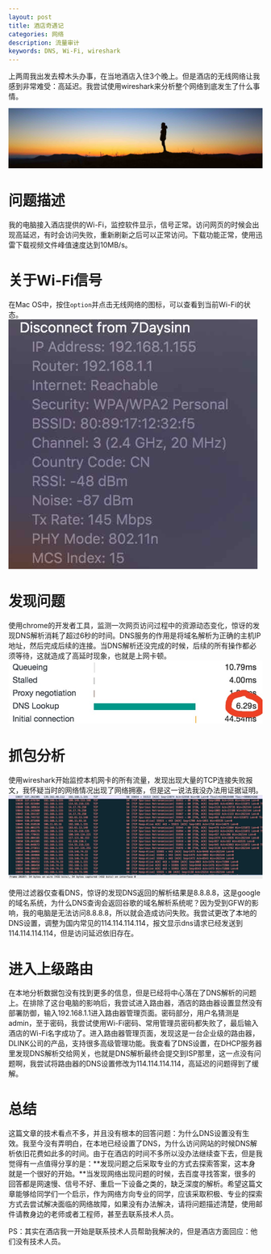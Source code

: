 ```yaml
---
layout: post
title: 酒店奇遇记
categories: 网络
description: 流量审计
keywords: DNS, Wi-Fi, wireshark
---
```


上两周我出发去樟木头办事，在当地酒店入住3个晚上。但是酒店的无线网络让我感到非常难受：高延迟。我尝试使用wireshark来分析整个网络到底发生了什么事情。

![](/images/network/B0308-1.jpg)

# 问题描述
我的电脑接入酒店提供的Wi-Fi，监控软件显示，信号正常。访问网页的时候会出现高延迟，有时会访问失败，重新刷新之后可以正常访问。下载功能正常，使用迅雷下载视频文件峰值速度达到10MB/s。

# 关于Wi-Fi信号
在Mac OS中，按住<code>option</code>并点击无线网络的图标，可以查看到当前Wi-Fi的状态。
![信号](/images/network/B0308-2.jpg)

# 发现问题
使用chrome的开发者工具，监测一次网页访问过程中的资源动态变化，惊讶的发现DNS解析消耗了超过6秒的时间。DNS服务的作用是将域名解析为正确的主机IP地址，然后完成后续的连接。当DNS解析还没完成的时候，后续的所有操作都必须等待，这就造成了高延时现象，也就是上网卡顿。
![google](/images/network/B0308-3.jpg)

# 抓包分析
使用wireshark开始监控本机网卡的所有流量，发现出现大量的TCP连接失败报文，我怀疑当时的网络情况出现了网络拥塞，但是这一说法我没办法用证据证明。
![TCP](/images/network/B0308-4.jpg)


使用过滤器仅查看DNS，惊讶的发现DNS返回的解析结果是8.8.8.8，这是google的域名系统，为什么DNS查询会返回谷歌的域名解析系统呢？因为受到GFW的影响，我的电脑是无法访问8.8.8.8，所以就会造成访问失败。我尝试更改了本地的DNS设置，调整为国内常见的114.114.114.114，报文显示dns请求已经发送到114.114.114.114，但是访问延迟依旧存在。

# 进入上级路由
在本地分析数据包没有找到更多的信息，但是已经将中心落在了DNS解析的问题上。在排除了这台电脑的影响后，我尝试进入路由器，酒店的路由器设置显然没有部署防御，输入192.168.1.1进入路由器管理页面。密码部分，用户名猜测是admin，至于密码，我尝试使用Wi-Fi密码、常用管理员密码都失败了，最后输入酒店的Wi-Fi名字成功了。进入路由器管理页面，发现这是一台企业级的路由器，DLINK公司的产品，支持很多高级管理功能。我查看了DNS设置，在DHCP服务器里发现DNS解析交给网关，也就是DNS解析最终会提交到ISP那里，这一点没有问题啊，我尝试将路由器的DNS设置修改为114.114.114.114，高延迟的问题得到了缓解。

# 总结
这篇文章的技术看点不多，并且没有根本的回答问题：为什么DNS设置没有生效。我至今没有弄明白，在本地已经设置了DNS，为什么访问网站的时候DNS解析依旧花费如此多的时间。由于在酒店的时间不多所以没办法继续查下去，但是我觉得有一点值得分享的是：**发现问题之后采取专业的方式去探索答案，这本身就是一个很好的开始。**当发现网络出现问题的时候，去百度寻找答案，很多的回答都是网速慢、信号不好、重启一下设备之类的，缺乏深度的解析。希望这篇文章能够给同学们一个启示，作为网络方向专业的同学，应该采取积极、专业的探索方式去尝试解决面临的网络故障，如果没有办法解决，请将问题描述清楚，使用邮件请教身边的老师或者工程师，甚至去联系技术人员。

PS：其实在酒店我一开始是联系技术人员帮助我解决的，但是酒店方面回应：他们没有技术人员。


  [1]: https://blog.alienx.cn/usr/uploads/2017/03/2071498500.jpg
  [2]: https://blog.alienx.cn/usr/uploads/2017/03/2940611478.jpg
  [3]: https://blog.alienx.cn/usr/uploads/2017/03/2652404576.jpg
  [4]: https://blog.alienx.cn/usr/uploads/2017/03/1671416541.jpg
  [5]: https://blog.alienx.cn/usr/uploads/2017/03/3699316216.jpg
  [6]: https://blog.alienx.cn/usr/uploads/2017/03/1491307405.jpg